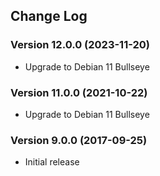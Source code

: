 ## Change Log
### Version 12.0.0 (2023-11-20)
- Upgrade to Debian 11 Bullseye
### Version 11.0.0 (2021-10-22)
- Upgrade to Debian 11 Bullseye
### Version 9.0.0 (2017-09-25)
- Initial release
